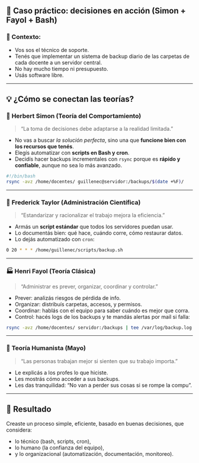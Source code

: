 
## 🧪 **Caso práctico: decisiones en acción (Simon + Fayol + Bash)**

### 🧭 Contexto:
- Vos sos el técnico de soporte.
- Tenés que implementar un sistema de backup diario de las carpetas de cada docente a un servidor central.
- No hay mucho tiempo ni presupuesto.
- Usás software libre.

---

## 💡 ¿Cómo se conectan las teorías?

### 🧠 **Herbert Simon (Teoría del Comportamiento)**
> “La toma de decisiones debe adaptarse a la realidad limitada.”

- No vas a buscar *la solución perfecta*, sino una que **funcione bien con los recursos que tenés**.
- Elegís automatizar con **scripts en Bash y cron**.
- Decidís hacer backups incrementales con `rsync` porque es **rápido y confiable**, aunque no sea lo más avanzado.

```bash
#!/bin/bash
rsync -avz /home/docentes/ guillenec@servidor:/backups/$(date +%F)/
```

---

### 📐 **Frederick Taylor (Administración Científica)**
> “Estandarizar y racionalizar el trabajo mejora la eficiencia.”

- Armás un **script estándar** que todos los servidores puedan usar.
- Lo documentás bien: qué hace, cuándo corre, cómo restaurar datos.
- Lo dejás automatizado con `cron`:

```bash
0 20 * * * /home/guillenec/scripts/backup.sh
```

---

### 🏭 **Henri Fayol (Teoría Clásica)**
> “Administrar es prever, organizar, coordinar y controlar.”

- Prever: analizás riesgos de pérdida de info.
- Organizar: distribuís carpetas, accesos, y permisos.
- Coordinar: hablás con el equipo para saber cuándo es mejor que corra.
- Control: hacés logs de los backups y te mandás alertas por mail si falla:

```bash
rsync -avz /home/docentes/ servidor:/backups | tee /var/log/backup.log
```

---

### 🤝 **Teoría Humanista (Mayo)**
> “Las personas trabajan mejor si sienten que su trabajo importa.”

- Le explicás a los profes lo que hiciste.
- Les mostrás cómo acceder a sus backups.
- Les das tranquilidad: “No van a perder sus cosas si se rompe la compu”.

---

## 🚀 Resultado
Creaste un proceso simple, eficiente, basado en buenas decisiones, que considera:
- lo técnico (bash, scripts, cron),
- lo humano (la confianza del equipo),
- y lo organizacional (automatización, documentación, monitoreo).

